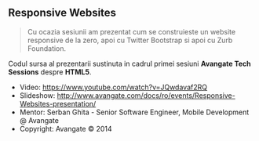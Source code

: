 ## Responsive Websites
> Cu ocazia sesiunii am prezentat cum se construieste un website responsive de la zero, apoi cu Twitter Bootstrap si apoi cu Zurb Foundation.

Codul sursa al prezentarii sustinuta in cadrul primei sesiuni __Avangate Tech Sessions__ despre __HTML5__.

   * Video: https://www.youtube.com/watch?v=JQwdavaf2RQ
   * Slideshow: http://www.avangate.com/docs/ro/events/Responsive-Websites-presentation/
   * Mentor: Serban Ghita - Senior Software Engineer, Mobile Development @ Avangate
   * Copyright: Avangate &copy; 2014
